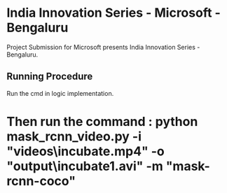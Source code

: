 # India Innovation Series - Microsoft - Bengaluru
Project Submission for Microsoft presents India Innovation Series - Bengaluru.

## Running Procedure
Run the cmd in logic implementation. 


Then run the command : 
 python mask_rcnn_video.py -i "videos\incubate.mp4" -o "output\incubate1.avi" -m "mask-rcnn-coco"
=======
